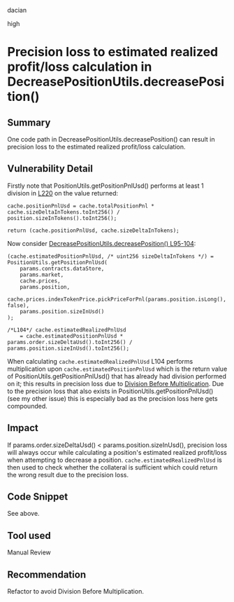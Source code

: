 dacian

high

# Precision loss to estimated realized profit/loss calculation in DecreasePositionUtils.decreasePosition()

## Summary
One code path in DecreasePositionUtils.decreasePosition() can result in precision loss to the estimated realized profit/loss calculation.

## Vulnerability Detail
Firstly note that PositionUtils.getPositionPnlUsd() performs at least 1 division in [L220](https://github.com/sherlock-audit/2023-04-gmx/blob/main/gmx-synthetics/contracts/position/PositionUtils.sol#L220) on the value returned:

```solidity
cache.positionPnlUsd = cache.totalPositionPnl * cache.sizeDeltaInTokens.toInt256() / position.sizeInTokens().toInt256();

return (cache.positionPnlUsd, cache.sizeDeltaInTokens);
```

Now consider [DecreasePositionUtils.decreasePosition() L95-104](https://github.com/sherlock-audit/2023-04-gmx/blob/main/gmx-synthetics/contracts/position/DecreasePositionUtils.sol#L95-L104):

```solidity
(cache.estimatedPositionPnlUsd, /* uint256 sizeDeltaInTokens */) = PositionUtils.getPositionPnlUsd(
	params.contracts.dataStore,
	params.market,
	cache.prices,
	params.position,
	cache.prices.indexTokenPrice.pickPriceForPnl(params.position.isLong(), false),
	params.position.sizeInUsd()
);

/*L104*/ cache.estimatedRealizedPnlUsd 
	= cache.estimatedPositionPnlUsd * params.order.sizeDeltaUsd().toInt256() / params.position.sizeInUsd().toInt256();
```

When calculating ``cache.estimatedRealizedPnlUsd`` L104 performs multiplication upon ``cache.estimatedPositionPnlUsd`` which is the return value of PositionUtils.getPositionPnlUsd() that has already had division performed on it; this results in precision loss due to [Division Before Multiplication](https://dacian.me/precision-loss-errors#heading-division-before-multiplication). Due to the precision loss that also exists in PositionUtils.getPositionPnlUsd() (see my other issue) this is especially bad as the precision loss here gets compounded.

## Impact
If params.order.sizeDeltaUsd() < params.position.sizeInUsd(), precision loss will always occur while calculating a position's estimated realized profit/loss when attempting to decrease a position. ``cache.estimatedRealizedPnlUsd`` is then used to check whether the collateral is sufficient which could return the wrong result due to the precision loss.

## Code Snippet
See above.

## Tool used
Manual Review

## Recommendation
Refactor to avoid Division Before Multiplication.
